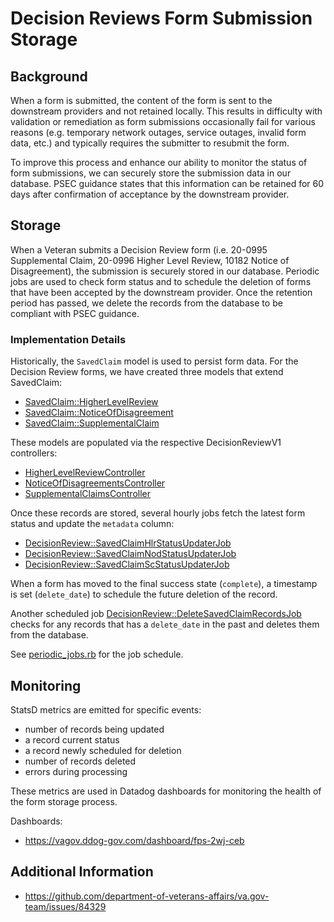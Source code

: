 # Decision Reviews Form Submission Storage

## Background

When a form is submitted, the content of the form is sent to the downstream providers and not retained locally. This results in difficulty with validation or remediation as form submissions occasionally fail for various reasons (e.g. temporary network outages, service outages, invalid form data, etc.) and typically requires the submitter to resubmit the form.

To improve this process and enhance our ability to monitor the status of form submissions, we can securely store the submission data in our database. PSEC guidance states that this information can be retained for 60 days after confirmation of acceptance by the downstream provider.

## Storage

When a Veteran submits a Decision Review form (i.e. 20-0995 Supplemental Claim, 20-0996 Higher Level Review, 10182 Notice of Disagreement), the submission is securely stored in our database. Periodic jobs are used to check form status and to schedule the deletion of forms that have been accepted by the downstream provider. Once the retention period has passed, we delete the records from the database to be compliant with PSEC guidance.

### Implementation Details
Historically, the `SavedClaim` model is used to persist form data. For the Decision Review forms, we have created three models that extend SavedClaim:
* [SavedClaim::HigherLevelReview](https://github.com/department-of-veterans-affairs/vets-api/blob/6f0cc7f516e5f4b6b14d0b0a19f86b2ccfdec753/app/models/saved_claim/higher_level_review.rb)
* [SavedClaim::NoticeOfDisagreement](https://github.com/department-of-veterans-affairs/vets-api/blob/6f0cc7f516e5f4b6b14d0b0a19f86b2ccfdec753/app/models/saved_claim/notice_of_disagreement.rb)
* [SavedClaim::SupplementalClaim](https://github.com/department-of-veterans-affairs/vets-api/blob/6f0cc7f516e5f4b6b14d0b0a19f86b2ccfdec753/app/models/saved_claim/supplemental_claim.rb)

These models are populated via the respective DecisionReviewV1 controllers:
* [HigherLevelReviewController](https://github.com/department-of-veterans-affairs/vets-api/blob/6f0cc7f516e5f4b6b14d0b0a19f86b2ccfdec753/app/controllers/v1/higher_level_reviews_controller.rb#L28)
* [NoticeOfDisagreementsController](https://github.com/department-of-veterans-affairs/vets-api/blob/6f0cc7f516e5f4b6b14d0b0a19f86b2ccfdec753/app/controllers/v1/notice_of_disagreements_controller.rb#L27)
* [SupplementalClaimsController](https://github.com/department-of-veterans-affairs/vets-api/blob/6f0cc7f516e5f4b6b14d0b0a19f86b2ccfdec753/app/controllers/v1/supplemental_claims_controller.rb#L110)

Once these records are stored, several hourly jobs fetch the latest form status and update the `metadata` column:
* [DecisionReview::SavedClaimHlrStatusUpdaterJob](https://github.com/department-of-veterans-affairs/vets-api/blob/master/app/sidekiq/decision_review/saved_claim_hlr_status_updater_job.rb)
* [DecisionReview::SavedClaimNodStatusUpdaterJob](https://github.com/department-of-veterans-affairs/vets-api/blob/master/app/sidekiq/decision_review/saved_claim_nod_status_updater_job.rb)
* [DecisionReview::SavedClaimScStatusUpdaterJob](https://github.com/department-of-veterans-affairs/vets-api/blob/master/app/sidekiq/decision_review/saved_claim_sc_status_updater_job.rb)

When a form has moved to the final success state (`complete`), a timestamp is set (`delete_date`) to schedule the future deletion of the record.

Another scheduled job [DecisionReview::DeleteSavedClaimRecordsJob](https://github.com/department-of-veterans-affairs/vets-api/blob/master/app/sidekiq/decision_review/delete_saved_claim_records_job.rb) checks for any records that has a `delete_date` in the past and deletes them from the database.

See [periodic_jobs.rb](https://github.com/department-of-veterans-affairs/vets-api/blob/5a4b2c45172907ee2bf68788eb8c6f9338e7d405/lib/periodic_jobs.rb#L177-L183) for the job schedule.

## Monitoring

StatsD metrics are emitted for specific events:
* number of records being updated
* a record current status
* a record newly scheduled for deletion
* number of records deleted
* errors during processing

These metrics are used in Datadog dashboards for monitoring the health of the form storage process.

Dashboards:
- https://vagov.ddog-gov.com/dashboard/fps-2wj-ceb

## Additional Information
- https://github.com/department-of-veterans-affairs/va.gov-team/issues/84329
